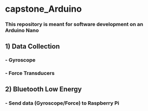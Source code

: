 # capstone_Arduino

### This repository is meant for software development on an Arduino Nano

## 1) Data Collection
###   - Gyroscope
###   - Force Transducers
## 2) Bluetooth Low Energy
###   - Send data (Gyroscope/Force) to Raspberry Pi
